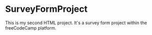 # SurveyFormProject
This is my second HTML project. It's a survey form project within the freeCodeCamp platform.
